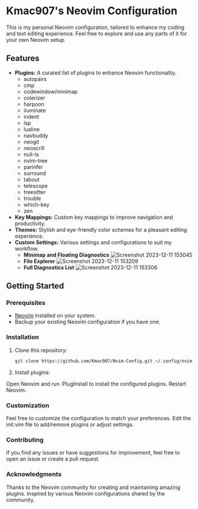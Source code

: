 # Kmac907's Neovim Configuration

This is my personal Neovim configuration, tailored to enhance my coding and text editing experience. Feel free to explore and use any parts of it for your own Neovim setup.

## Features

- **Plugins:** A curated list of plugins to enhance Neovim functionality.
   - autopairs
   - cmp
   - codewindow/minimap
   - colerizer
   - harpoon
   - iluminate
   - indent
   - lsp
   - lualine
   - navbuddy
   - neogit
   - neoscrill
   - null-ls
   - nvim-tree
   - parinfer
   - surround
   - tabout
   - telescope
   - treesitter
   - trouble
   - which-key
   - zen
- **Key Mappings:** Custom key mappings to improve navigation and productivity.
- **Themes:** Stylish and eye-friendly color schemes for a pleasant editing experience.
- **Custom Settings:** Various settings and configurations to suit my workflow.
   - **Minimap and Floating Diagnostics**
   ![Screenshot 2023-12-11 153045](https://github.com/Kmac907/Nvim-Config/assets/120307903/91a863b5-1c6c-4322-8334-16975f9b9fb5)
   - **File Explorer**
   ![Screenshot 2023-12-11 153209](https://github.com/Kmac907/Nvim-Config/assets/120307903/6aa29835-e621-454a-ac2c-2e91da480072)
   - **Full Diagnostics List**
   ![Screenshot 2023-12-11 153306](https://github.com/Kmac907/Nvim-Config/assets/120307903/cb537cdf-f8cd-4cee-b0d4-96c54ebd4fe8)

## Getting Started

### Prerequisites

- [Neovim](https://neovim.io/) installed on your system.
- Backup your existing Neovim configuration if you have one.

### Installation

1. Clone this repository:

   ```bash
   git clone https://github.com/Kmac907/Nvim-Config.git ~/.config/nvim
2. Install plugins:

Open Neovim and run :PlugInstall to install the configured plugins.
Restart Neovim.

### Customization
Feel free to customize the configuration to match your preferences. Edit the init.vim file to add/remove plugins or adjust settings.

### Contributing
If you find any issues or have suggestions for improvement, feel free to open an issue or create a pull request.

### Acknowledgments
Thanks to the Neovim community for creating and maintaining amazing plugins. Inspired by various Neovim configurations shared by the community.

